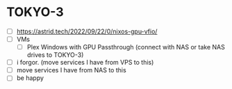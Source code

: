 # TOKYO-3
- [ ] https://astrid.tech/2022/09/22/0/nixos-gpu-vfio/
- [ ] VMs
    - [ ] Plex Windows with GPU Passthrough (connect with NAS or take NAS drives to TOKYO-3)
- [ ] i forgor. (move services I have from VPS to this)
- [ ] move services I have from NAS to this
- [ ] be happy
